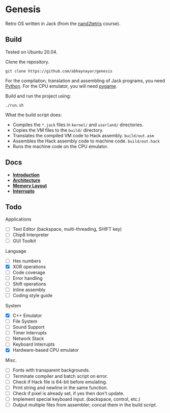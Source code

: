 # Genesis

Retro OS written in Jack (from the [nand2tetris](https://nand2tetris.org) course).

## Build

Tested on Ubuntu 20.04.

Clone the repository.

```
git clone https://github.com/abhaynayar/genesis
```

For the compilation, translation and assembling of Jack programs, you need
[Python](https://www.python.org/downloads/). For the CPU emulator, you will need
[pygame](https://www.pygame.org/).

Build and run the project using:

```
./run.sh
```

What the build script does:
- Compiles the `*.jack` files in `kernel/` and `userland/` directories.
- Copies the VM files to the `build/` directory.
- Translates the compiled VM code to Hack assembly. `build/out.asm`
- Assembles the Hack assembly code to machine code. `build/out.hack`
- Runs the machine code on the CPU emulator.

## Docs

* **[Introduction](docs/introduction.md)**
* **[Architecture](docs/architecture.md)**
* **[Memory Layout](docs/memory-layout.md)**
* **[Interrupts](docs/interrupts.md)**


## Todo
Applications

- [ ] Text Editor (backspace, multi-threading, SHIFT key)
- [ ] Chip8 Interpreter
- [ ] GUI Toolkit

Language

- [ ] Hex numbers
- [x] XOR operations
- [ ] Code coverage
- [ ] Error handling
- [ ] Shift operations
- [ ] Inline assembly
- [ ] Coding style guide

System

- [x] C++ Emulator
- [ ] File System
- [ ] Sound Support
- [ ] Timer Interrupts
- [ ] Network Stack
- [ ] Keyboard Interrupts
- [x] Hardware-based CPU emulator

Misc.

- [ ] Fonts with transparent backgrounds.
- [ ] Terminate compiler and batch script on error.
- [ ] Check if Hack file is 64-bit before emulating.
- [ ] Print string and newline in the same function.
- [ ] Check if pixel is already set, if yes then don't update.
- [ ] Implement special keyboard input. (backspace, control, etc.)
- [ ] Output multiple files from assembler; concat them in the build script.
